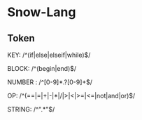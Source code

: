# Snow-Lang

## Token

KEY:     /^(if|else|elseif|while)$/

BLOCK:   /^(begin|end)$/

NUMBER : /^[0-9]*\.?[0-9]+$/

OP:      /^(==|=|\+|-|\*|\/|>|<|>=|<=|not|and|or)$/

STRING: /^\".*\"$/


